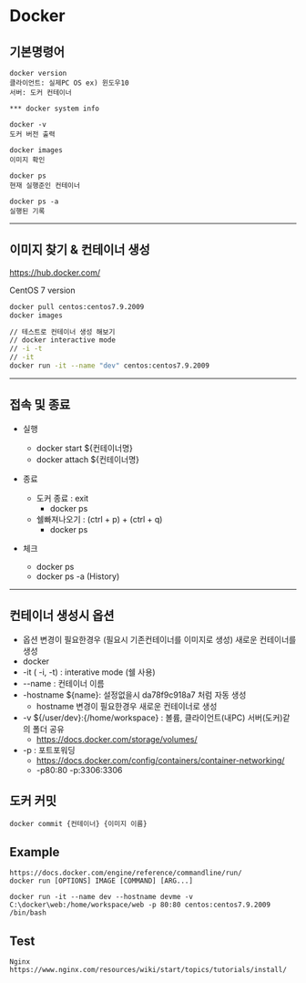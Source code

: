 # Docker 

## 기본명령어
```
docker version
클라이언트: 실제PC OS ex) 윈도우10
서버: 도커 컨테이너

*** docker system info

docker -v
도커 버전 출력 

docker images
이미지 확인

docker ps 
현재 실행준인 컨테이너 

docker ps -a
실행된 기록 

```

---  

## 이미지 찾기 & 컨테이너 생성

https://hub.docker.com/

CentOS 7 version 

``` bash
docker pull centos:centos7.9.2009
docker images 

// 테스트로 컨테이너 생성 해보기 
// docker interactive mode 
// -i -t 
// -it 
docker run -it --name "dev" centos:centos7.9.2009
```

---

## 접속 및 종료 

- 실행 
  - docker start ${컨테이너명}
  - docker attach ${컨테이너명}

- 종료
  - 도커 종료 : exit
    - docker ps 
  - 쉘빠져나오기 : (ctrl + p)  + (ctrl + q)
    - docker ps
- 체크 
  - docker ps
  - docker ps -a (History)

---

## 컨테이너 생성시 옵션 
- 옵션 변경이 필요한경우 (필요시 기존컨테이너를 이미지로 생성) 새로운 컨테이너를 생성
- docker 
- -it ( -i, -t) : interative mode (쉘 사용)
- --name : 컨테이너 이름 
- -hostname ${name}: 설정없을시 da78f9c918a7 처럼 자동 생성 
  - hostname 변경이 필요한경우 새로운 컨테이너로 생성 
- -v ${/user/dev}:{/home/workspace} : 볼륨, 클라이언트(내PC) 서버(도커)같의 폴더 공유
  - https://docs.docker.com/storage/volumes/
- -p : 포트포워딩 
  - https://docs.docker.com/config/containers/container-networking/
  - -p80:80 -p:3306:3306  

 ## 도커 커밋
 ```
docker commit {컨테이너} {이미지 이름}
 ```

## Example
```
https://docs.docker.com/engine/reference/commandline/run/
docker run [OPTIONS] IMAGE [COMMAND] [ARG...]

docker run -it --name dev --hostname devme -v C:\docker\web:/home/workspace/web -p 80:80 centos:centos7.9.2009 /bin/bash
```

## Test
```
Nginx 
https://www.nginx.com/resources/wiki/start/topics/tutorials/install/
```